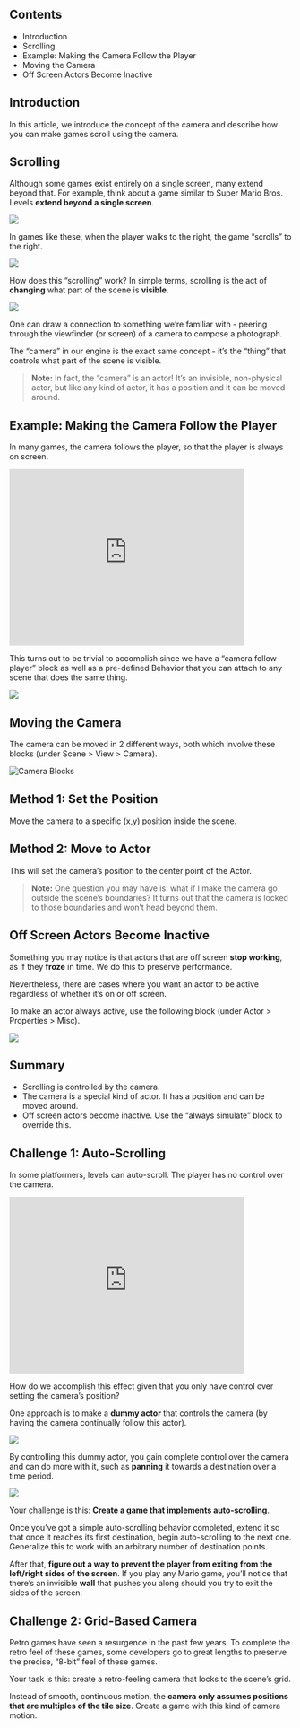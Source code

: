 ## Contents

* Introduction
* Scrolling
* Example: Making the Camera Follow the Player
* Moving the Camera
* Off Screen Actors Become Inactive


## Introduction

In this article, we introduce the concept of the camera and describe how you can make games scroll using the camera.


## Scrolling

Although some games exist entirely on a single screen, many extend beyond that. For example, think about a game similar to Super Mario Bros. Levels **extend beyond a single screen**.

![](http://static.stencyl.com/pedia2/ch4/camera/image07.png)

In games like these, when the player walks to the right, the game “scrolls” to the right.

![](http://static.stencyl.com/pedia2/ch4/camera/image00.png)

How does this “scrolling” work? In simple terms, scrolling is the act of **changing** what part of the scene is **visible**.

![](http://static.stencyl.com/pedia2/ch4/camera/image04.png)

One can draw a connection to something we’re familiar with - peering through the viewfinder (or screen) of a camera to compose a photograph.

The “camera” in our engine is the exact same concept - it’s the “thing” that controls what part of the scene is visible.

> **Note:** In fact, the “camera” is an actor! It’s an invisible, non-physical actor, but like any kind of actor, it has a position and it can be moved around.
 

## Example: Making the Camera Follow the Player

In many games, the camera follows the player, so that the player is always on screen.

<embed allowscriptaccess="never" height="315" loop="true" play="true" quality="high" src="http://www.youtube.com/v/ZX-mEw6YmDM?version=3&amp;hl=en_US" type="application/x-shockwave-flash" width="420">

This turns out to be trivial to accomplish since we have a “camera follow player” block as well as a pre-defined Behavior that you can attach to any scene that does the same thing.

![](http://static.stencyl.com/pedia2/ch4/camera/image05.png)


## Moving the Camera

The camera can be moved in 2 different ways, both which involve these blocks (under Scene > View > Camera).

![Camera Blocks](http://static.stencyl.com/pedia2/ch4/camera/image02.png)

## Method 1: Set the Position

Move the camera to a specific (x,y) position inside the scene.

## Method 2: Move to Actor

This will set the camera’s position to the center point of the Actor.


> **Note:** One question you may have is: what if I make the camera go outside the scene’s boundaries? It turns out that the camera is locked to those boundaries and won’t head beyond them.

 
## Off Screen Actors Become Inactive

Something you may notice is that actors that are off screen **stop working**, as if they **froze** in time. We do this to preserve performance.

Nevertheless, there are cases where you want an actor to be active regardless of whether it’s on or off screen.

To make an actor always active, use the following block (under Actor > Properties > Misc).

![](http://static.stencyl.com/pedia2/ch4/camera/image01.png)


## Summary

* Scrolling is controlled by the camera.
* The camera is a special kind of actor. It has a position and can be moved around.
* Off screen actors become inactive. Use the “always simulate” block to override this.


## Challenge 1: Auto-Scrolling

In some platformers, levels can auto-scroll. The player has no control over the camera.

<object height="315" width="420"><param name="movie" value="http://www.youtube.com/v/UQIq6DkEK7E?version=3&amp;hl=en_US"><param name="allowFullScreen" value="true"><param name="allowscriptaccess" value="always"><embed allowfullscreen="true" allowscriptaccess="always" height="315" src="http://www.youtube.com/v/UQIq6DkEK7E?version=3&amp;hl=en_US" type="application/x-shockwave-flash" width="420"></object>

How do we accomplish this effect given that you only have control over setting the camera’s position?

One approach is to make a **dummy actor** that controls the camera (by having the camera continually follow this actor).

![](http://static.stencyl.com/pedia2/ch4/camera/image03.png)

By controlling this dummy actor, you gain complete control over the camera and can do more with it, such as **panning** it towards a destination over a time period.

![](http://static.stencyl.com/pedia2/ch4/camera/image06.png)

Your challenge is this: **Create a game that implements auto-scrolling**.

Once you’ve got a simple auto-scrolling behavior completed, extend it so that once it reaches its first destination, begin auto-scrolling to the next one. Generalize this to work with an arbitrary number of destination points.

After that, **figure out a way to prevent the player from exiting from the left/right sides of the screen**. If you play any Mario game, you’ll notice that there’s an invisible **wall** that pushes you along should you try to exit the sides of the screen.


## Challenge 2: Grid-Based Camera

Retro games have seen a resurgence in the past few years. To complete the retro feel of these games, some developers go to great lengths to preserve the precise, “8-bit” feel of these games.

Your task is this: create a retro-feeling camera that locks to the scene’s grid.

Instead of smooth, continuous motion, the **camera only assumes positions that are multiples of the tile size**. Create a game with this kind of camera motion.
